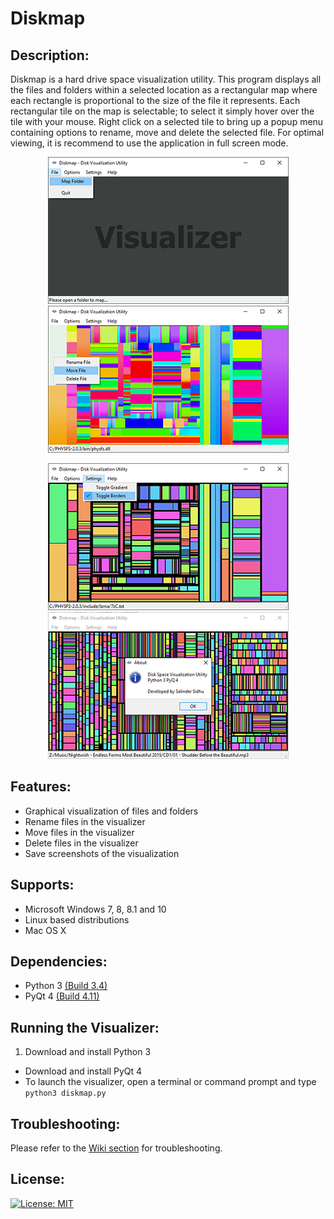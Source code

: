 # Diskmap

## Description:
Diskmap is a hard drive space visualization utility. This program displays all the files and folders within a selected location as a rectangular map where each rectangle is proportional to the size of the file it represents. Each rectangular tile on the map is selectable; to select it simply hover over the tile with your mouse. Right click on a selected tile to bring up a popup menu containing options to rename, move and delete the selected file. For optimal viewing, it is recommend to use the application in full screen mode.

<p align="center">
	<img src="screenshot1.png" alt="Screenshot1"/>
	<img src="screenshot2.png" alt="Screenshot2"/>
</p>
<p align="center">
	<img src="screenshot3.png" alt="Screenshot3"/>
	<img src="screenshot4.png" alt="Screenshot4"/>
</p>

## Features:
- Graphical visualization of files and folders
- Rename files in the visualizer
- Move files in the visualizer
- Delete files in the visualizer
- Save screenshots of the visualization

## Supports:
- Microsoft Windows 7, 8, 8.1 and 10
- Linux based distributions
- Mac OS X

## Dependencies:
- Python 3 [(Build 3.4)](https://www.python.org/downloads/)
- PyQt 4 [(Build 4.11)](https://riverbankcomputing.com/software/pyqt/download)

## Running the Visualizer:
1. Download and install Python 3
+ Download and install PyQt 4
+ To launch the visualizer, open a terminal or command prompt and type `python3 diskmap.py`

## Troubleshooting:
Please refer to the [Wiki section](https://github.com/SalinderSidhu/Diskmap/wiki) for troubleshooting.

## License:
[![License: MIT](https://img.shields.io/badge/License-MIT-yellow.svg)](/LICENSE.md)
